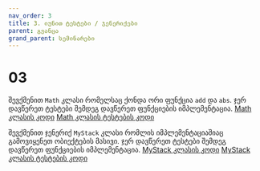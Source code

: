 ```yaml
---
nav_order: 3
title: 3. იუნით ტესტები / ჯენერიქები
parent: გვანცა
grand_parent: სემინარები
---
```


# 03

შევქმენით `Math` კლასი რომელსაც ქონდა ორი ფუნქცია `add` და `abs`. ჯერ დავწერეთ ტესტები შემდეგ დავწერეთ ფუნქციების იმპლემენტაცია.
[Math კლასის კოდი](https://github.com/Freeuni-Lekva/oop-2021/tree/main/Content/Seminars/Gvantsa/03/Math.java)
[Math კლასის ტესტების კოდი](https://github.com/Freeuni-Lekva/oop-2021/tree/main/Content/Seminars/Gvantsa/03/TestMath.java)

შევქმენით ჯენერიქ `MyStack` კლასი რომლის იმპლემენტაციაშიაც გამოვიყენეთ ობიექტების მასივი. ჯერ დავწერეთ ტესტები შემდეგ დავწერეთ ფუნქციების იმპლემენტაცია.
[MyStack კლასის კოდი](https://github.com/Freeuni-Lekva/oop-2021/tree/main/Content/Seminars/Gvantsa/03/MyStack.java)
[MyStack კლასის ტესტების კოდი](https://github.com/Freeuni-Lekva/oop-2021/tree/main/Content/Seminars/Gvantsa/03/TestMyStack.java)
